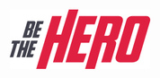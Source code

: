 <h1 align="center">
    <img alt="BeTheHero" title="#BeTheHero" src=".github/logo.svg" width="250px" />
</h1>